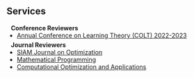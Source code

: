 ## Services
<h4 style="margin:0 10px 0;">Conference Reviewers</h4>

<ul style="margin:0 0 5px;">
  <li><a href="https://learningtheory.org/colt2023/"><autocolor>Annual Conference on Learning Theory (COLT) 2022-2023</autocolor></a></li>
</ul>


<h4 style="margin:0 10px 0;">Journal Reviewers</h4>

<ul style="margin:0 0 20px;">
  <li><a href="https://www.siam.org/publications/journals/siam-journal-on-optimization-siopt"><autocolor>SIAM Journal on Optimization</autocolor></a></li>
  <li><a href="https://link.springer.com/journal/10107"><autocolor>Mathematical Programming</autocolor></a></li>
  <li><a href="https://link.springer.com/journal/10589"><autocolor>Computational Optimization and Applications</autocolor></a></li>
</ul>
